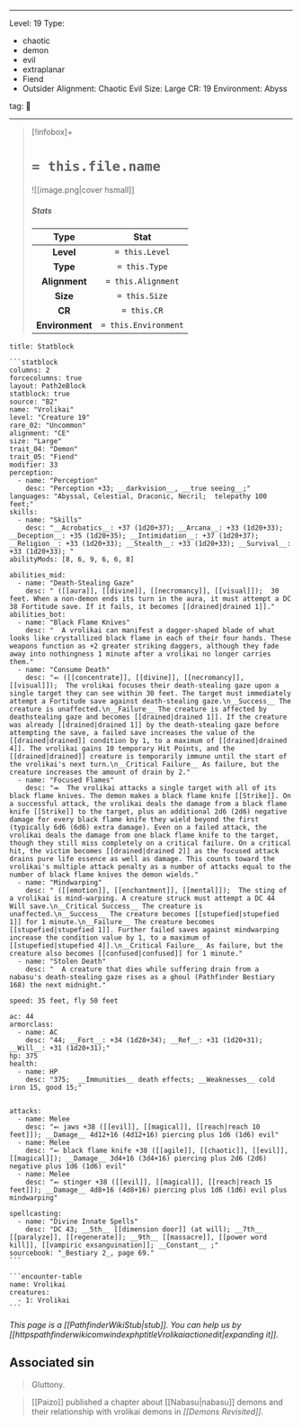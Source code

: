 
---


Level: 19
Type:
- chaotic
- demon
- evil
- extraplanar
- Fiend
- Outsider
Alignment: Chaotic Evil
Size: Large
CR: 19
Environment: Abyss


tag: 👹

---

> [!infobox]+
> #  `= this.file.name`
> ![[image.png|cover hsmall]]
> ##### Stats
> Type | Stat |
> :---:|:---:|
> **Level** | `= this.Level` |
> **Type** | `= this.Type` |
> **Alignment** | `= this.Alignment` |
> **Size** | `= this.Size` |
> **CR** | `= this.CR` |
> **Environment** | `= this.Environment` |




````ad-info
title: Statblock

```statblock
columns: 2
forcecolumns: true
layout: Path2eBlock
statblock: true
source: "B2"
name: "Vrolikai"
level: "Creature 19"
rare_02: "Uncommon"
alignment: "CE"
size: "Large"
trait_04: "Demon"
trait_05: "Fiend"
modifier: 33
perception:
  - name: "Perception"
    desc: "Perception +33; __darkvision__, __true seeing__;"
languages: "Abyssal, Celestial, Draconic, Necril;  telepathy 100 feet;"
skills:
  - name: "Skills"
    desc: "__Acrobatics__: +37 (1d20+37); __Arcana__: +33 (1d20+33); __Deception__: +35 (1d20+35); __Intimidation__: +37 (1d20+37); __Religion__: +33 (1d20+33); __Stealth__: +33 (1d20+33); __Survival__: +33 (1d20+33); "
abilityMods: [8, 6, 9, 6, 6, 8]

abilities_mid:
  - name: "Death-Stealing Gaze"
    desc: " ([[aura]], [[divine]], [[necromancy]], [[visual]]);  30 feet. When a non-demon ends its turn in the aura, it must attempt a DC 38 Fortitude save. If it fails, it becomes [[drained|drained 1]]."
abilities_bot:
  - name: "Black Flame Knives"
    desc: "  A vrolikai can manifest a dagger-shaped blade of what looks like crystallized black flame in each of their four hands. These weapons function as +2 greater striking daggers, although they fade away into nothingness 1 minute after a vrolikai no longer carries them."
  - name: "Consume Death"
    desc: "⬻ ([[concentrate]], [[divine]], [[necromancy]], [[visual]]);  The vrolikai focuses their death-stealing gaze upon a single target they can see within 30 feet. The target must immediately attempt a Fortitude save against death-stealing gaze.\n__Success__ The creature is unaffected.\n__Failure__ The creature is affected by deathstealing gaze and becomes [[drained|drained 1]]. If the creature was already [[drained|drained 1]] by the death-stealing gaze before attempting the save, a failed save increases the value of the [[drained|drained]] condition by 1, to a maximum of [[drained|drained 4]]. The vrolikai gains 10 temporary Hit Points, and the [[drained|drained]] creature is temporarily immune until the start of the vrolikai's next turn.\n__Critical Failure__ As failure, but the creature increases the amount of drain by 2."
  - name: "Focused Flames"
    desc: "⬺  The vrolikai attacks a single target with all of its black flame knives. The demon makes a black flame knife [[Strike]]. On a successful attack, the vrolikai deals the damage from a black flame knife [[Strike]] to the target, plus an additional 2d6 (2d6) negative damage for every black flame knife they wield beyond the first (typically 6d6 (6d6) extra damage). Even on a failed attack, the vrolikai deals the damage from one black flame knife to the target, though they still miss completely on a critical failure. On a critical hit, the victim becomes [[drained|drained 2]] as the focused attack drains pure life essence as well as damage. This counts toward the vrolikai's multiple attack penalty as a number of attacks equal to the number of black flame knives the demon wields."
  - name: "Mindwarping"
    desc: " ([[emotion]], [[enchantment]], [[mental]]);  The sting of a vrolikai is mind-warping. A creature struck must attempt a DC 44 Will save.\n__Critical Success__ The creature is unaffected.\n__Success__ The creature becomes [[stupefied|stupefied 1]] for 1 minute.\n__Failure__ The creature becomes [[stupefied|stupefied 1]]. Further failed saves against mindwarping increase the condition value by 1, to a maximum of [[stupefied|stupefied 4]].\n__Critical Failure__ As failure, but the creature also becomes [[confused|confused]] for 1 minute."
  - name: "Stolen Death"
    desc: "  A creature that dies while suffering drain from a nabasu's death-stealing gaze rises as a ghoul (Pathfinder Bestiary 168) the next midnight."

speed: 35 feet, fly 50 feet

ac: 44
armorclass:
  - name: AC
    desc: "44; __Fort__: +34 (1d20+34); __Ref__: +31 (1d20+31); __Will__: +31 (1d20+31);"
hp: 375
health:
  - name: HP
    desc: "375;  __Immunities__ death effects; __Weaknesses__ cold iron 15, good 15;"


attacks:
  - name: Melee
    desc: "⬻ jaws +38 ([[evil]], [[magical]], [[reach|reach 10 feet]]); __Damage__ 4d12+16 (4d12+16) piercing plus 1d6 (1d6) evil"
  - name: Melee
    desc: "⬻ black flame knife +38 ([[agile]], [[chaotic]], [[evil]], [[magical]]); __Damage__ 3d4+16 (3d4+16) piercing plus 2d6 (2d6) negative plus 1d6 (1d6) evil"
  - name: Melee
    desc: "⬻ stinger +38 ([[evil]], [[magical]], [[reach|reach 15 feet]]); __Damage__ 4d8+16 (4d8+16) piercing plus 1d6 (1d6) evil plus mindwarping"

spellcasting:
  - name: "Divine Innate Spells"
    desc: "DC 43; __5th__ [[dimension door]] (at will); __7th__ [[paralyze]], [[regenerate]]; __9th__ [[massacre]], [[power word kill]], [[vampiric exsanguination]]; __Constant__ ;"
sourcebook: "_Bestiary 2_, page 69."
```

```encounter-table
name: Vrolikai
creatures:
  - 1: Vrolikai
```

````



*This page is a [[PathfinderWikiStub|stub]]. You can help us by [[httpspathfinderwikicomwindexphptitleVrolikaiactionedit|expanding it]].*


## Associated sin

> Gluttony.


> [[Paizo]] published a chapter about [[Nabasu|nabasu]] demons and their relationship with vrolikai demons in *[[Demons Revisited]]*.









